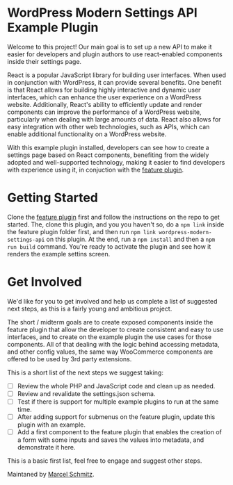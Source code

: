 # WordPress Modern Settings API Example Plugin #
Welcome to this project! Our main goal is to set up a new API to make it easier for developers and plugin authors to use react-enabled components inside their settings page. 

React is a popular JavaScript library for building user interfaces. When used in conjunction with WordPress, it can provide several benefits. One benefit is that React allows for building highly interactive and dynamic user interfaces, which can enhance the user experience on a WordPress website. Additionally, React's ability to efficiently update and render components can improve the performance of a WordPress website, particularly when dealing with large amounts of data. React also allows for easy integration with other web technologies, such as APIs, which can enable additional functionality on a WordPress website. 

With this example plugin installed, developers can see how to create a settings page based on React components, benefiting from the widely adopted and well-supported technology, making it easier to find developers with experience using it, in conjuction with the [feature plugin](https://github.com/schmitzoide/wordpress-modern-settings-api).

# Getting Started #

Clone the [feature plugin](https://github.com/schmitzoide/wordpress-modern-settings-api) first and follow the instructions on the repo to get started. The, clone this plugin, and you you haven't so, do a `npm link` inside the feature plugin folder first, and then run `npm link wordpress-modern-settings-api` on this plugin. At the end, run a `npm install` and then a `npm run build` command. You're ready to activate the plugin and see how it renders the example settins screen.

# Get Involved #
We'd like for you to get involved and help us complete a list of suggested next steps, as this is a fairly young and ambitious project.

The short / midterm goals are to create exposed components inside the feature plugin that allow the developer to create consistent and easy to use interfaces, and to create on the example plugin the use cases for those components. All of that dealing with the logic behind accessing metadata, and other config values, the same way WooCommerce components are offered to be used by 3rd party extensions.

This is a short list of the next steps we suggest taking:

- [ ] Review the whole PHP and JavaScript code and clean up as needed.
- [ ] Review and revalidate the settings.json schema.
- [ ] Test if there is support for multiple example plugins to run at the same time.
- [ ] After adding support for submenus on the feature plugin, update this plugin with an example.
- [ ] Add a first component to the feature plugin that enables the creation of a form with some inputs and saves the values into metadata, and demonstrate it here.

This is a basic first list, feel free to engage and suggest other steps. 

Maintaned by [Marcel Schmitz](https://twitter.com/schmitzoide).